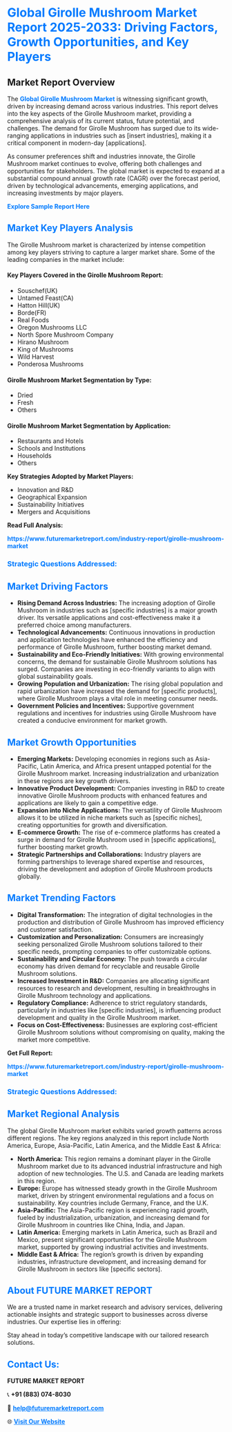 <h1 style="color: #007BFF;">Global Girolle Mushroom Market Report 2025-2033: Driving Factors, Growth Opportunities, and Key Players</h1>

<section id="overview">
<h2>Market Report Overview</h2>
<p>The <a href="https://www.futuremarketreport.com/industry-report/girolle-mushroom-market" style="color: #007BFF; text-decoration: none;"><strong>Global Girolle Mushroom Market</strong></a> is witnessing significant growth, driven by increasing demand across various industries. This report delves into the key aspects of the Girolle Mushroom market, providing a comprehensive analysis of its current status, future potential, and challenges. The demand for Girolle Mushroom has surged due to its wide-ranging applications in industries such as [insert industries], making it a critical component in modern-day [applications].</p>
<p>As consumer preferences shift and industries innovate, the Girolle Mushroom market continues to evolve, offering both challenges and opportunities for stakeholders. The global market is expected to expand at a substantial compound annual growth rate (CAGR) over the forecast period, driven by technological advancements, emerging applications, and increasing investments by major players.</p>
</section>

<section id="overview">
<p><a href="https://www.futuremarketreport.com/request-sample/reportId=102239" style="color: #007BFF; text-decoration: none;"><strong>Explore Sample Report Here</strong></a></p>
</section>

<section id="key-players">
<h2 style="color: #007BFF;">Market Key Players Analysis</h2>
<p>The Girolle Mushroom market is characterized by intense competition among key players striving to capture a larger market share. Some of the leading companies in the market include:</p>
<h4>Key Players Covered in the Girolle Mushroom Report:</h4>
<ul><li>Souschef(UK)</li><li>Untamed Feast(CA)</li><li>Hatton Hill(UK)</li><li>Borde(FR)</li><li>Real Foods</li><li>Oregon Mushrooms LLC</li><li>North Spore Mushroom Company</li><li>Hirano Mushroom</li><li>King of Mushrooms</li><li>Wild Harvest</li><li>Ponderosa Mushrooms</li></ul>
<h4>Girolle Mushroom Market Segmentation by Type:</h4>
<ul><li>Dried</li><li>Fresh</li><li>Others</li></ul>

<h4>Girolle Mushroom Market Segmentation by Application:</h4>
<ul><li>Restaurants and Hotels</li><li>Schools and Institutions</li><li>Households</li><li>Others</li></ul>
<p><strong>Key Strategies Adopted by Market Players:</strong></p>
<ul>
<li>Innovation and R&D</li>
<li>Geographical Expansion</li>
<li>Sustainability Initiatives</li>
<li>Mergers and Acquisitions</li>
</ul>
</section>

<section>
<p><strong>Read Full Analysis: </strong></p><a href="https://www.futuremarketreport.com/industry-report/girolle-mushroom-market" style="color: #007BFF; text-decoration: none;"><strong>https://www.futuremarketreport.com/industry-report/girolle-mushroom-market</strong></a>
<h3 style="color: #007BFF;">Strategic Questions Addressed:</h3>
</section>

<section id="driving-factors">
<h2 style="color: #007BFF;">Market Driving Factors</h2>
<ul>
<li><strong>Rising Demand Across Industries:</strong> The increasing adoption of Girolle Mushroom in industries such as [specific industries] is a major growth driver. Its versatile applications and cost-effectiveness make it a preferred choice among manufacturers.</li>
<li><strong>Technological Advancements:</strong> Continuous innovations in production and application technologies have enhanced the efficiency and performance of Girolle Mushroom, further boosting market demand.</li>
<li><strong>Sustainability and Eco-Friendly Initiatives:</strong> With growing environmental concerns, the demand for sustainable Girolle Mushroom solutions has surged. Companies are investing in eco-friendly variants to align with global sustainability goals.</li>
<li><strong>Growing Population and Urbanization:</strong> The rising global population and rapid urbanization have increased the demand for [specific products], where Girolle Mushroom plays a vital role in meeting consumer needs.</li>
<li><strong>Government Policies and Incentives:</strong> Supportive government regulations and incentives for industries using Girolle Mushroom have created a conducive environment for market growth.</li>
</ul>
</section>

<section id="growth-opportunities">
<h2 style="color: #007BFF;">Market Growth Opportunities</h2>
<ul>
<li><strong>Emerging Markets:</strong> Developing economies in regions such as Asia-Pacific, Latin America, and Africa present untapped potential for the Girolle Mushroom market. Increasing industrialization and urbanization in these regions are key growth drivers.</li>
<li><strong>Innovative Product Development:</strong> Companies investing in R&D to create innovative Girolle Mushroom products with enhanced features and applications are likely to gain a competitive edge.</li>
<li><strong>Expansion into Niche Applications:</strong> The versatility of Girolle Mushroom allows it to be utilized in niche markets such as [specific niches], creating opportunities for growth and diversification.</li>
<li><strong>E-commerce Growth:</strong> The rise of e-commerce platforms has created a surge in demand for Girolle Mushroom used in [specific applications], further boosting market growth.</li>
<li><strong>Strategic Partnerships and Collaborations:</strong> Industry players are forming partnerships to leverage shared expertise and resources, driving the development and adoption of Girolle Mushroom products globally.</li>
</ul>
</section>

<section id="trending-factors">
<h2 style="color: #007BFF;">Market Trending Factors</h2>
<ul>
<li><strong>Digital Transformation:</strong> The integration of digital technologies in the production and distribution of Girolle Mushroom has improved efficiency and customer satisfaction.</li>
<li><strong>Customization and Personalization:</strong> Consumers are increasingly seeking personalized Girolle Mushroom solutions tailored to their specific needs, prompting companies to offer customizable options.</li>
<li><strong>Sustainability and Circular Economy:</strong> The push towards a circular economy has driven demand for recyclable and reusable Girolle Mushroom solutions.</li>
<li><strong>Increased Investment in R&D:</strong> Companies are allocating significant resources to research and development, resulting in breakthroughs in Girolle Mushroom technology and applications.</li>
<li><strong>Regulatory Compliance:</strong> Adherence to strict regulatory standards, particularly in industries like [specific industries], is influencing product development and quality in the Girolle Mushroom market.</li>
<li><strong>Focus on Cost-Effectiveness:</strong> Businesses are exploring cost-efficient Girolle Mushroom solutions without compromising on quality, making the market more competitive.</li>
</ul>
</section>

<section>
<p><strong>Get Full Report: </strong></p><a href="https://www.futuremarketreport.com/industry-report/girolle-mushroom-market" style="color: #007BFF; text-decoration: none;"><strong>https://www.futuremarketreport.com/industry-report/girolle-mushroom-market</strong></a>
<h3 style="color: #007BFF;">Strategic Questions Addressed:</h3>
</section>


<section id="regional-analysis">
<h2 style="color: #007BFF;">Market Regional Analysis</h2>
<p>The global Girolle Mushroom market exhibits varied growth patterns across different regions. The key regions analyzed in this report include North America, Europe, Asia-Pacific, Latin America, and the Middle East & Africa:</p>
<ul>
<li><strong>North America:</strong> This region remains a dominant player in the Girolle Mushroom market due to its advanced industrial infrastructure and high adoption of new technologies. The U.S. and Canada are leading markets in this region.</li>
<li><strong>Europe:</strong> Europe has witnessed steady growth in the Girolle Mushroom market, driven by stringent environmental regulations and a focus on sustainability. Key countries include Germany, France, and the U.K.</li>
<li><strong>Asia-Pacific:</strong> The Asia-Pacific region is experiencing rapid growth, fueled by industrialization, urbanization, and increasing demand for Girolle Mushroom in countries like China, India, and Japan.</li>
<li><strong>Latin America:</strong> Emerging markets in Latin America, such as Brazil and Mexico, present significant opportunities for the Girolle Mushroom market, supported by growing industrial activities and investments.</li>
<li><strong>Middle East & Africa:</strong> The region’s growth is driven by expanding industries, infrastructure development, and increasing demand for Girolle Mushroom in sectors like [specific sectors].</li>
</ul>
</section>

<footer>
<h2 style="color: #007BFF;">About FUTURE MARKET REPORT</h2>
<p>We are a trusted name in market research and advisory services, delivering actionable insights and strategic support to businesses across diverse industries. Our expertise lies in offering:</p>

<p>Stay ahead in today’s competitive landscape with our tailored research solutions.</p>

<h2 style="color: #007BFF;">Contact Us:</h2>
<p><strong>FUTURE MARKET REPORT</strong></p>
<p>📞 <strong>+91 (883) 074-8030</strong></p>
<p>📧 <strong><a href="mailto:help@futuremarketreport.com" style="color: #007BFF;">help@futuremarketreport.com</a></strong></p>
<p>🌐 <strong><a href="https://www.futuremarketreport.com/" style="color: #007BFF;">Visit Our Website</a></strong></p>
</footer>
